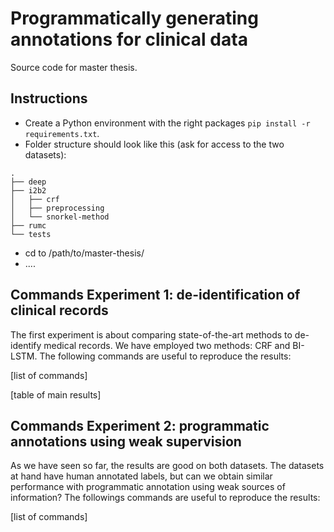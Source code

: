 # Programmatically generating annotations for clinical data
Source code for master thesis.

## Instructions
* Create a Python environment with the right packages `pip install -r requirements.txt`.
* Folder structure should look like this (ask for access to the two datasets):
```
.
├── deep
├── i2b2
│   ├── crf
│   ├── preprocessing
│   └── snorkel-method
├── rumc
└── tests
```
* cd to /path/to/master-thesis/
* ....


## Commands Experiment 1: de-identification of clinical records
The first experiment is about comparing state-of-the-art methods to de-identify 
medical records.
We have employed two methods: CRF and BI-LSTM.
The following commands are useful to reproduce the results:

[list of commands]

[table of main results]

## Commands Experiment 2: programmatic annotations using weak supervision
As we have seen so far, the results are good on both datasets.
The datasets at hand have human annotated labels, but can we obtain similar 
performance with programmatic annotation using weak sources of information?
The followings commands are useful to reproduce the results:

[list of commands]